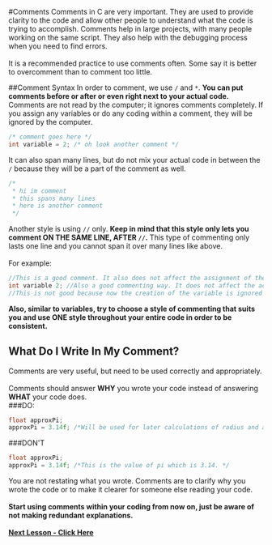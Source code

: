 #Comments
Comments in C are very important. They are used to provide clarity to the code and allow other people to understand what the code is trying to accomplish.
Comments help in large projects, with many people working on the same script. They also help with the debugging process when you need to find errors.
<br><br>
It is a recommended practice to use comments often. Some say it is better to overcomment than to comment too little.

##Comment Syntax
In order to comment, we use ```/``` and ```*```. __You can put comments before or after or even right next to your actual code.__ Comments are not read by the computer; it ignores comments completely. If you assign any variables or do any coding within a comment, they will be ignored by the computer.
```c
/* comment goes here */
int variable = 2; /* oh look another comment */
```
It can also span many lines, but do not mix your actual code in between the ```/``` because they will be a part of the comment as well. 
```c
/*
 * hi im comment
 * this spans many lines
 * here is another comment
 */
```
Another style is using ```//``` only. __Keep in mind that this style only lets you comment ON THE SAME LINE, AFTER ```//```.__ This type of commenting only lasts one line and you cannot span it over many lines like above.<br><br>
For example:
```c
//This is a good comment. It also does not affect the assignment of the variable underneath.
int variable 2; //Also a good commenting way. It does not affect the actual code.
//This is not good because now the creation of the variable is ignored -> int badComment = 1;
```
__Also, similar to variables, try to choose a style of commenting that suits you and use ONE style throughout your entire code in order to be consistent.__

## What Do I Write In My Comment?
Comments are very useful, but need to be used correctly and appropriately.
<br><br>
Comments should answer __WHY__ you wrote your code instead of answering __WHAT__ your code does. <br>
###DO:
```c
float approxPi;
approxPi = 3.14f; /*Will be used for later calculations of radius and area.*/
```

###DON'T
```c
float approxPi;
approxPi = 3.14f; /*This is the value of pi which is 3.14. */
```

You are not restating what you wrote. Comments are to clarify why you wrote the code or to make it clearer for someone else reading your code.
<br><br>
__Start using comments within your coding from now on, just be aware of not making redundant explanations.__
<br><br>
__[Next Lesson - Click Here](https://github.com/burnabysouthprogramming/Lessons/blob/master/2c.%20Output%20and%20Strings.md)__
